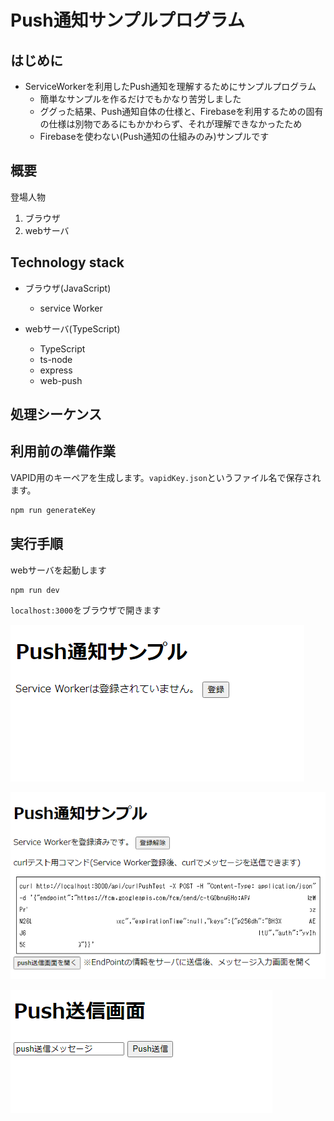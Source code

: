 # Push通知サンプルプログラム


## はじめに

* ServiceWorkerを利用したPush通知を理解するためにサンプルプログラム
  * 簡単なサンプルを作るだけでもかなり苦労しました
  * ググった結果、Push通知自体の仕様と、Firebaseを利用するための固有の仕様は別物であるにもかかわらず、それが理解できなかったため
  * Firebaseを使わない(Push通知の仕組みのみ)サンプルです

## 概要

登場人物

1. ブラウザ
1. webサーバ

## Technology stack

* ブラウザ(JavaScript)

  * service Worker

* webサーバ(TypeScript)
  * TypeScript
  * ts-node
  * express
  * web-push


## 処理シーケンス


## 利用前の準備作業

VAPID用のキーペアを生成します。`vapidKey.json`というファイル名で保存されます。

```bash
npm run generateKey
```

## 実行手順

webサーバを起動します

```bash
npm run dev
```

`localhost:3000`をブラウザで開きます

![img1](./img/img1.png)

![img2](./img/img2.png)

![img3](./img/img3.png)




